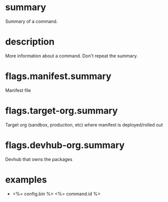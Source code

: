 # summary

Summary of a command.

# description

More information about a command. Don't repeat the summary.

# flags.manifest.summary

Manifest file

# flags.target-org.summary

Target org (sandbox, production, etc) where manifest is deployed/rolled out

# flags.devhub-org.summary

Devhub that owns the packages

# examples

- <%= config.bin %> <%= command.id %>
